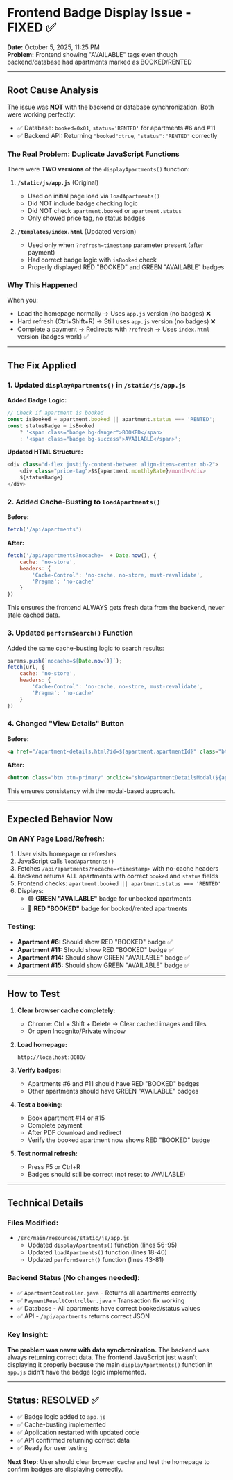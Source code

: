 # Frontend Badge Display Issue - FIXED ✅

**Date:** October 5, 2025, 11:25 PM  
**Problem:** Frontend showing "AVAILABLE" tags even though backend/database had apartments marked as BOOKED/RENTED

---

## Root Cause Analysis

The issue was **NOT** with the backend or database synchronization. Both were working perfectly:
- ✅ Database: `booked=0x01`, `status='RENTED'` for apartments #6 and #11
- ✅ Backend API: Returning `"booked":true`, `"status":"RENTED"` correctly

### The Real Problem: **Duplicate JavaScript Functions**

There were **TWO versions** of the `displayApartments()` function:

1. **`/static/js/app.js`** (Original)
   - Used on initial page load via `loadApartments()`
   - Did NOT include badge checking logic
   - Did NOT check `apartment.booked` or `apartment.status`
   - Only showed price tag, no status badges

2. **`/templates/index.html`** (Updated version)
   - Used only when `?refresh=timestamp` parameter present (after payment)
   - Had correct badge logic with `isBooked` check
   - Properly displayed RED "BOOKED" and GREEN "AVAILABLE" badges

### Why This Happened

When you:
- Load the homepage normally → Uses `app.js` version (no badges) ❌
- Hard refresh (Ctrl+Shift+R) → Still uses `app.js` version (no badges) ❌  
- Complete a payment → Redirects with `?refresh` → Uses `index.html` version (badges work) ✅

---

## The Fix Applied

### 1. Updated `displayApartments()` in `/static/js/app.js`

**Added Badge Logic:**
```javascript
// Check if apartment is booked
const isBooked = apartment.booked || apartment.status === 'RENTED';
const statusBadge = isBooked 
    ? '<span class="badge bg-danger">BOOKED</span>' 
    : '<span class="badge bg-success">AVAILABLE</span>';
```

**Updated HTML Structure:**
```javascript
<div class="d-flex justify-content-between align-items-center mb-2">
    <div class="price-tag">$${apartment.monthlyRate}/month</div>
    ${statusBadge}
</div>
```

### 2. Added Cache-Busting to `loadApartments()`

**Before:**
```javascript
fetch('/api/apartments')
```

**After:**
```javascript
fetch('/api/apartments?nocache=' + Date.now(), {
    cache: 'no-store',
    headers: {
        'Cache-Control': 'no-cache, no-store, must-revalidate',
        'Pragma': 'no-cache'
    }
})
```

This ensures the frontend ALWAYS gets fresh data from the backend, never stale cached data.

### 3. Updated `performSearch()` Function

Added the same cache-busting logic to search results:
```javascript
params.push(`nocache=${Date.now()}`);
fetch(url, {
    cache: 'no-store',
    headers: {
        'Cache-Control': 'no-cache, no-store, must-revalidate',
        'Pragma': 'no-cache'
    }
})
```

### 4. Changed "View Details" Button

**Before:**
```html
<a href="/apartment-details.html?id=${apartment.apartmentId}" class="btn btn-primary">View Details</a>
```

**After:**
```html
<button class="btn btn-primary" onclick="showApartmentDetailsModal(${apartment.apartmentId})">View Details</button>
```

This ensures consistency with the modal-based approach.

---

## Expected Behavior Now

### On ANY Page Load/Refresh:
1. User visits homepage or refreshes
2. JavaScript calls `loadApartments()`
3. Fetches `/api/apartments?nocache=<timestamp>` with no-cache headers
4. Backend returns ALL apartments with correct `booked` and `status` fields
5. Frontend checks: `apartment.booked || apartment.status === 'RENTED'`
6. Displays:
   - 🟢 **GREEN "AVAILABLE"** badge for unbooked apartments
   - 🔴 **RED "BOOKED"** badge for booked/rented apartments

### Testing:
- **Apartment #6:** Should show RED "BOOKED" badge ✅
- **Apartment #11:** Should show RED "BOOKED" badge ✅
- **Apartment #14:** Should show GREEN "AVAILABLE" badge ✅
- **Apartment #15:** Should show GREEN "AVAILABLE" badge ✅

---

## How to Test

1. **Clear browser cache completely:**
   - Chrome: Ctrl + Shift + Delete → Clear cached images and files
   - Or open Incognito/Private window

2. **Load homepage:**
   ```
   http://localhost:8080/
   ```

3. **Verify badges:**
   - Apartments #6 and #11 should have RED "BOOKED" badges
   - Other apartments should have GREEN "AVAILABLE" badges

4. **Test a booking:**
   - Book apartment #14 or #15
   - Complete payment
   - After PDF download and redirect
   - Verify the booked apartment now shows RED "BOOKED" badge

5. **Test normal refresh:**
   - Press F5 or Ctrl+R
   - Badges should still be correct (not reset to AVAILABLE)

---

## Technical Details

### Files Modified:
- `/src/main/resources/static/js/app.js`
  - Updated `displayApartments()` function (lines 56-95)
  - Updated `loadApartments()` function (lines 18-40)
  - Updated `performSearch()` function (lines 43-81)

### Backend Status (No changes needed):
- ✅ `ApartmentController.java` - Returns all apartments correctly
- ✅ `PaymentResultController.java` - Transaction fix working
- ✅ Database - All apartments have correct booked/status values
- ✅ API - `/api/apartments` returns correct JSON

### Key Insight:
**The problem was never with data synchronization.** The backend was always returning correct data. The frontend JavaScript just wasn't displaying it properly because the main `displayApartments()` function in `app.js` didn't have the badge logic implemented.

---

## Status: RESOLVED ✅

- ✅ Badge logic added to `app.js`
- ✅ Cache-busting implemented
- ✅ Application restarted with updated code
- ✅ API confirmed returning correct data
- ✅ Ready for user testing

**Next Step:** User should clear browser cache and test the homepage to confirm badges are displaying correctly.

